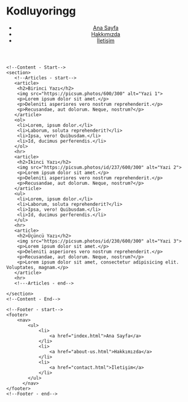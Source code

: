 # Kodluyoringg
<!DOCTYPE html>
<html lang="tr">
<head>
    <meta charset="UTF-8">
    <meta http-equiv="X-UA-Compatible" content="IE=edge">
    <meta name="viewport" content="width=device-width, initial-scale=1.0">
    <title>Kodluyoringg</title>
</head>
<body>
    <!---Navbar-start-->
    <header>
      <nav>
        <ul>
            <li>
                <a href="index.html">Ana Sayfa</a>
            </li>
            <li>
                <a href="about-us.html">Hakkımızda</a>
            </li>
            <li>
                <a href="contact.html">İletişim</a>
            </li>
        </ul>
      </nav>
    </header>
    <!---Navbar-end-->

    <!--Content - Start-->
    <section>
       <!--Articles - start-->
       <article>
        <h2>Birinci Yazı</h2>
        <img src="https://picsum.photos/600/300" alt="Yazi 1">
        <p>Lorem ipsum dolor sit amet.</p>
        <p>Deleniti asperiores vero nostrum reprehenderit.</p>
        <p>Recusandae, aut dolorum. Neque, nostrum?</p>
       </article>
       <ol>
        <li>Lorem, ipsum dolor.</li>
        <li>Laborum, soluta reprehenderit?</li>
        <li>Ipsa, vero! Quibusdam.</li>
        <li>Id, ducimus perferendis.</li>
       </ol>
       <hr>
       <article>
        <h2>İkinci Yazı</h2>
        <img src="https://picsum.photos/id/237/600/300" alt="Yazi 2">
        <p>Lorem ipsum dolor sit amet.</p>
        <p>Deleniti asperiores vero nostrum reprehenderit.</p>
        <p>Recusandae, aut dolorum. Neque, nostrum?</p>
       </article>
       <ul>
        <li>Lorem, ipsum dolor.</li>
        <li>Laborum, soluta reprehenderit?</li>
        <li>Ipsa, vero! Quibusdam.</li>
        <li>Id, ducimus perferendis.</li>
       </ul>
       <hr>
       <article>
        <h2>Üçüncü Yazı</h2>
        <img src="https://picsum.photos/id/230/600/300" alt="Yazi 3">
        <p>Lorem ipsum dolor sit amet.</p>
        <p>Deleniti asperiores vero nostrum reprehenderit.</p>
        <p>Recusandae, aut dolorum. Neque, nostrum?</p>
        <p>Lorem ipsum dolor sit amet, consectetur adipisicing elit. Voluptates, magnam.</p>
       </article>
       <hr>
       <!---Articles - end-->
       
    </section>
    <!--Content - End-->
     
    <!--Footer - start-->
    <footer>
        <nav>
            <ul>
                <li>
                    <a href="index.html">Ana Sayfa</a>
                </li>
                <li>
                    <a href="about-us.html">Hakkımızda</a>
                </li>
                <li>
                    <a href="contact.html">İletişim</a>
                </li>
            </ul>
          </nav>
    </footer>
    <!--Footer - end-->

</body>
</html>
